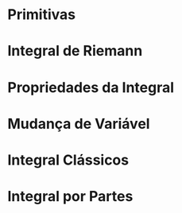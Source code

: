 # Primitivas
# Integral de Riemann
# Propriedades da Integral
# Mudança de Variável
# Integral Clássicos
# Integral por Partes